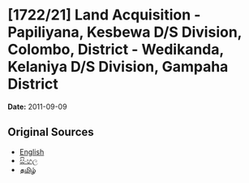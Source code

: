 # [1722/21] Land Acquisition - Papiliyana, Kesbewa D/S Division, Colombo, District - Wedikanda, Kelaniya D/S Division, Gampaha District

**Date:** 2011-09-09

## Original Sources

- [English](https://documents.gov.lk/view/extra-gazettes/2011/9/1722-21_E.pdf)
- [සිංහල](https://documents.gov.lk/view/extra-gazettes/2011/9/1722-21_S.pdf)
- [தமிழ்](https://documents.gov.lk/view/extra-gazettes/2011/9/1722-21_T.pdf)
